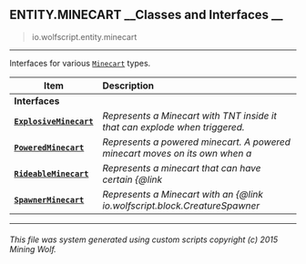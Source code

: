 ## ENTITY.MINECART __Classes and Interfaces __

>io.wolfscript.entity.minecart

---

Interfaces for various [`Minecart`](../Minecart.md) types.

Item | Description   
--- | :--- 
__Interfaces__|
__[`ExplosiveMinecart`](ExplosiveMinecart.md)__ | _Represents a Minecart with TNT inside it that can explode when triggered._ 
__[`PoweredMinecart`](PoweredMinecart.md)__ | _Represents a powered minecart. A powered minecart moves on its own when a_ 
__[`RideableMinecart`](RideableMinecart.md)__ | _Represents a minecart that can have certain {@link_ 
__[`SpawnerMinecart`](SpawnerMinecart.md)__ | _Represents a Minecart with an {@link io.wolfscript.block.CreatureSpawner_ 



---



###### This file was system generated using custom scripts copyright (c) 2015 Mining Wolf.
	

